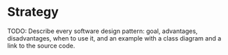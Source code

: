 # Strategy

TODO: Describe every software design pattern: goal, advantages, disadvantages, when to use it, and an example with a class diagram and a link to the source code.
